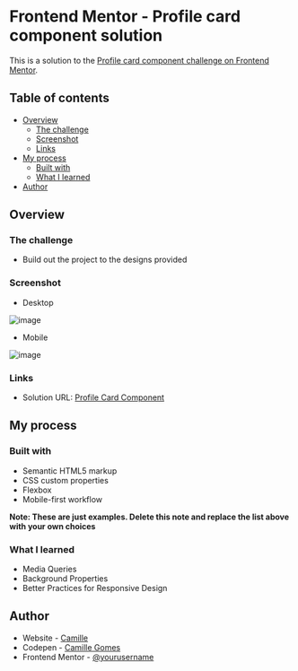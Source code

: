 # Frontend Mentor - Profile card component solution

This is a solution to the [Profile card component challenge on Frontend Mentor](https://www.frontendmentor.io/challenges/profile-card-component-cfArpWshJ).

## Table of contents

- [Overview](#overview)
  - [The challenge](#the-challenge)
  - [Screenshot](#screenshot)
  - [Links](#links)
- [My process](#my-process)
  - [Built with](#built-with)
  - [What I learned](#what-i-learned)
- [Author](#author)


## Overview

### The challenge

- Build out the project to the designs provided

### Screenshot

- Desktop

![image](https://user-images.githubusercontent.com/83260908/141376038-b52bc5b3-d96d-41d4-b330-55f982851094.png)

- Mobile

![image](https://user-images.githubusercontent.com/83260908/141376136-2a266a04-f411-4271-98f1-b58999275c9f.png)

### Links

- Solution URL: [Profile Card Component](https://camille846.github.io/profile-card-component/)

## My process

### Built with

- Semantic HTML5 markup
- CSS custom properties
- Flexbox
- Mobile-first workflow

**Note: These are just examples. Delete this note and replace the list above with your own choices**

### What I learned
- Media Queries
- Background Properties
- Better Practices for Responsive Design

## Author

- Website - [Camille](https://github.com/Camille846)
- Codepen - [Camille Gomes](https://codepen.io/CamilleGomes)
- Frontend Mentor - [@yourusername](https://www.frontendmentor.io/profile/camille846)
